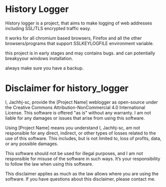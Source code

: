 # History Logger

History logger is a project, that aims to make logging of web addresses including SSL/TLS encrypted traffic easy.

it works for all chromium based browsers, Firefox and all the other browsers/programs that support SSLKEYLOGFILE environment variable.

this project is in early stages and may contains bugs. and can potentially breakyyour windows installation.

always make sure you have a backup.


# Disclaimer for history_logger

I, Jachhj-sc, provide the [Project Name] weblogger as open-source under the Creative Commons Attribution-NonCommercial 4.0 International License. This software is offered "as is" without any warranty. I am not liable for any damages or issues that arise from using this software.

Using [Project Name] means you understand I, Jachhj-sc, am not responsible for any direct, indirect, or other types of losses related to the use of this software. This includes, but is not limited to, loss of profits, data, or any possible damages.

This software should not be used for illegal purposes, and I am not responsible for misuse of the software in such ways. It’s your responsibility to follow the law when using this software.

This disclaimer applies as much as the law allows where you are using the software. If you have questions about this disclaimer, please contact me.